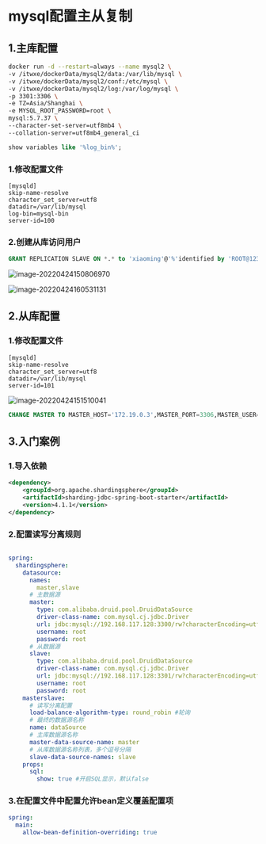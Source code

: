 # mysql配置主从复制

## 1.主库配置    

```bash
docker run -d --restart=always --name mysql2 \
-v /itwxe/dockerData/mysql2/data:/var/lib/mysql \
-v /itwxe/dockerData/mysql2/conf:/etc/mysql \
-v /itwxe/dockerData/mysql2/log:/var/log/mysql \
-p 3301:3306 \
-e TZ=Asia/Shanghai \
-e MYSQL_ROOT_PASSWORD=root \
mysql:5.7.37 \
--character-set-server=utf8mb4 \
--collation-server=utf8mb4_general_ci 
```

```sql
show variables like '%log_bin%';
```

### 1.修改配置文件

```
[mysqld]
skip-name-resolve
character_set_server=utf8
datadir=/var/lib/mysql
log-bin=mysql-bin
server-id=100
```

### 2.创建从库访问用户

```sql
GRANT REPLICATION SLAVE ON *.* to 'xiaoming'@'%'identified by 'ROOT@123456';
```

  ![image-20220424150806970](https://gitee.com/ingachin/mdimage/raw/master/image-20220424150806970.png)

![image-20220424160531131](https://gitee.com/ingachin/mdimage/raw/master/image-20220424160531131.png)

## 2.从库配置  

### 1.修改配置文件

```
[mysqld]
skip-name-resolve
character_set_server=utf8
datadir=/var/lib/mysql
server-id=101
```

![image-20220424151510041](https://gitee.com/ingachin/mdimage/raw/master/image-20220424151510041.png)

```sql
CHANGE MASTER TO MASTER_HOST='172.19.0.3',MASTER_PORT=3306,MASTER_USER='xiaoming',MASTER_PASSWORD='ROOT@123456', MASTER_LOG_FILE='mysql-bin.000005',MASTER_LOG_POS=441;
```

## 3.入门案例  

### 1.导入依赖

```xml
<dependency>
    <groupId>org.apache.shardingsphere</groupId>
    <artifactId>sharding-jdbc-spring-boot-starter</artifactId>
    <version>4.1.1</version>
</dependency>
```

### 2.配置读写分离规则

```yaml

spring:
  shardingsphere:
    datasource:
      names:
        master,slave
      # 主数据源
      master:
        type: com.alibaba.druid.pool.DruidDataSource
        driver-class-name: com.mysql.cj.jdbc.Driver
        url: jdbc:mysql://192.168.117.128:3300/rw?characterEncoding=utf-8
        username: root
        password: root
      # 从数据源
      slave:
        type: com.alibaba.druid.pool.DruidDataSource
        driver-class-name: com.mysql.cj.jdbc.Driver
        url: jdbc:mysql://192.168.117.128:3301/rw?characterEncoding=utf-8
        username: root
        password: root
    masterslave:
      # 读写分离配置
      load-balance-algorithm-type: round_robin #轮询
      # 最终的数据源名称
      name: dataSource
      # 主库数据源名称
      master-data-source-name: master
      # 从库数据源名称列表，多个逗号分隔
      slave-data-source-names: slave
    props:
      sql:
        show: true #开启SQL显示，默认false

```

### 3.在配置文件中配置允许bean定义覆盖配置项

```yaml
spring: 
  main:
    allow-bean-definition-overriding: true
```

